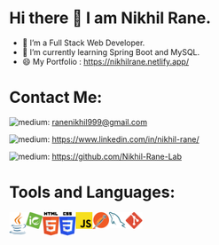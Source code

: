# Hi there 👋 I am Nikhil Rane.

<!--
**Nikhil-Rane-Lab/Nikhil-Rane-Lab** is a ✨ _special_ ✨ repository because its `README.md` (this file) appears on your GitHub profile.
-->

- 🔭 I’m a Full Stack Web Developer.
- 🌱 I’m currently learning Spring Boot and MySQL.
- 😄 My Portfolio : https://nikhilrane.netlify.app/

# Contact Me:

<img align="left" alt="medium" src="https://img.shields.io/badge/Gmail-D14836?style=for-the-badge&logo=gmail&logoColor=white" /> : ranenikhil999@gmail.com

<img align="left" alt="medium" src="https://img.shields.io/badge/LinkedIn-0077B5?style=for-the-badge&logo=linkedin&logoColor=white" /> : https://www.linkedin.com/in/nikhil-rane/

<img align="left" alt="medium" src="https://img.shields.io/badge/GitHub-100000?style=for-the-badge&logo=github&logoColor=white" /> : https://github.com/Nikhil-Rane-Lab

# Tools and Languages:

<img align="left" alt="Java" width="30px" src="https://raw.githubusercontent.com/patil-prajwal/Tech-Stack-Icons/661b1305f52d49de94f6640f8bbeec93dba9dc8a/Icons/java.svg" />
<img align="left" alt="Java" width="30px" src="https://raw.githubusercontent.com/patil-prajwal/Tech-Stack-Icons/661b1305f52d49de94f6640f8bbeec93dba9dc8a/Icons/spring.svg" />
<img align="left" alt="Java" width="30px" src="https://github.com/patil-prajwal/Tech-Stack-Icons/blob/main/Icons/html-5.svg" />
<img align="left" alt="Java" width="30px" src="https://raw.githubusercontent.com/patil-prajwal/Tech-Stack-Icons/661b1305f52d49de94f6640f8bbeec93dba9dc8a/Icons/css-3.svg" />

<img align="left" alt="Java" width="30px" src="https://github.com/patil-prajwal/Tech-Stack-Icons/blob/main/Icons/javascript.svg" />

<img align="left" alt="Java" width="30px" src="https://github.com/patil-prajwal/Tech-Stack-Icons/blob/main/Icons/postman.svg" />

<img align="left" alt="Java" width="30px" src="https://github.com/patil-prajwal/Tech-Stack-Icons/blob/main/Icons/mysql.svg" />

<img align="left" alt="Java" width="30px" src="https://github.com/patil-prajwal/Tech-Stack-Icons/blob/main/Icons/git-icon.svg" />






